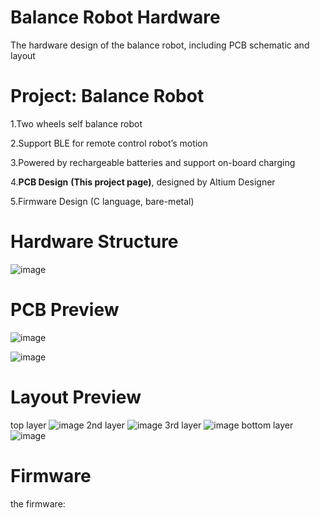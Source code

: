 # Balance Robot Hardware
The hardware design of the balance robot, including PCB schematic and layout

# Project: Balance Robot 
1.Two wheels self balance robot

2.Support BLE for remote control robot’s motion

3.Powered by rechargeable batteries and support on-board charging 

4.**PCB Design** **(This project page)**, designed by Altium Designer

5.Firmware Design (C language, bare-metal)

# Hardware Structure
![image](https://github.com/user-attachments/assets/56e582bc-2032-436c-bdb0-fe9698ca58f3)

# PCB Preview

![image](https://github.com/user-attachments/assets/cc49f591-793d-4b01-9c26-d95803374def)

![image](https://github.com/user-attachments/assets/51ebdfce-af01-4b70-8bac-d2447e55a0d8)

# Layout Preview
top layer
![image](https://github.com/user-attachments/assets/cdd905ca-d6af-425b-91f3-24bfe8503c14)
2nd layer
![image](https://github.com/user-attachments/assets/2633e78f-5a14-4c79-a912-950219bf8337)
3rd layer
![image](https://github.com/user-attachments/assets/9daafd07-ab3e-45ae-9bd9-0e3aa5ae429b)
bottom layer
![image](https://github.com/user-attachments/assets/eb732a83-bf18-470e-8639-7bec172f6b2a)

# Firmware 
the firmware: 

